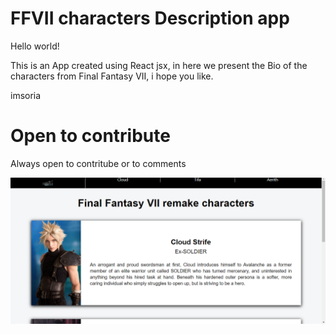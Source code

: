 # FFVII characters Description app
Hello world!

This is an App created using React jsx, in here we present the Bio of the characters from Final Fantasy VII, i hope you like.

imsoria

# Open to contribute
Always open to contritube or to comments

![Screenshot of the page](./src/images/Screenshot.png)